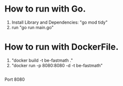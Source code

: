 # How to run with Go.
1. Install Library and Dependencies: "go mod tidy"
2. run "go run main.go"

# How to run with DockerFile.
1. "docker build -t be-fastmath ."
2. "docker run -p 8080:8080 -d -t be-fastmath"

##
Port 8080